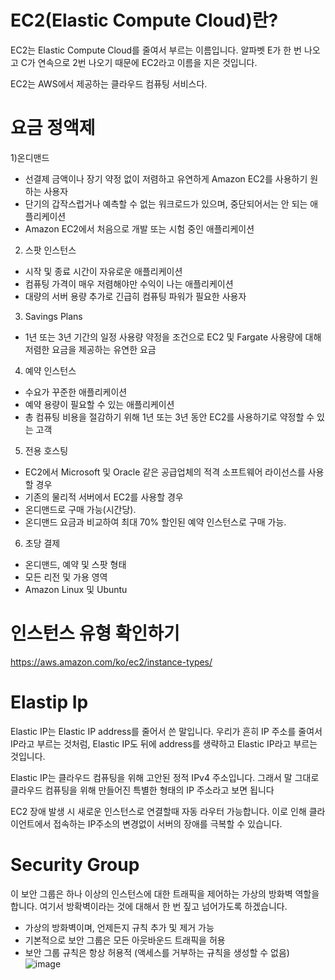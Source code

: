 # EC2(Elastic Compute Cloud)란? 
EC2는 Elastic Compute Cloud를 줄여서 부르는 이름입니다.
알파벳 E가 한 번 나오고 C가 연속으로 2번 나오기 때문에 EC2라고 이름을 지은 것입니다.

EC2는 AWS에서 제공하는 클라우드 컴퓨팅 서비스다.

# 요금 정액제

1)온디맨드
* 선결제 금액이나 장기 약정 없이 저렴하고 유연하게 Amazon EC2를 사용하기 원하는 사용자
* 단기의 갑작스럽거나 예측할 수 없는 워크로드가 있으며, 중단되어서는 안 되는 애플리케이션
* Amazon EC2에서 처음으로 개발 또는 시험 중인 애플리케이션

2) 스팟 인스턴스
* 시작 및 종료 시간이 자유로운 애플리케이션
* 컴퓨팅 가격이 매우 저렴해야만 수익이 나는 애플리케이션
* 대량의 서버 용량 추가로 긴급히 컴퓨팅 파워가 필요한 사용자

3) Savings Plans
* 1년 또는 3년 기간의 일정 사용량 약정을 조건으로 EC2 및 Fargate 사용량에 대해 저렴한 요금을 제공하는 유연한 요금

4) 예약 인스턴스
* 수요가 꾸준한 애플리케이션
* 예약 용량이 필요할 수 있는 애플리케이션
* 총 컴퓨팅 비용을 절감하기 위해 1년 또는 3년 동안 EC2를 사용하기로 약정할 수 있는 고객

5) 전용 호스팅
* EC2에서 Microsoft 및 Oracle 같은 공급업체의 적격 소프트웨어 라이선스를 사용할 경우
* 기존의 물리적 서버에서 EC2를 사용할 경우
* 온디맨드로 구매 가능(시간당).
* 온디맨드 요금과 비교하여 최대 70% 할인된 예약 인스턴스로 구매 가능.

6) 초당 결제
* 온디맨드, 예약 및 스팟 형태
* 모든 리전 및 가용 영역
* Amazon Linux 및 Ubuntu

# 인스턴스 유형 확인하기
https://aws.amazon.com/ko/ec2/instance-types/


# Elastip Ip
Elastic IP는 Elastic IP address를 줄어서 쓴 말입니다. 우리가 흔히 IP 주소를 줄여서 IP라고 부르는 것처럼, Elastic IP도 뒤에 address를 생략하고 Elastic IP라고 부르는 것입니다.

Elastic IP는 클라우드 컴퓨팅을 위해 고안된 정적 IPv4 주소입니다. 그래서 말 그대로 클라우드 컴퓨팅을 위해 만들어진 특별한 형태의 IP 주소라고 보면 됩니다

EC2 장애 발생 시 새로운 인스턴스로 연결할때 자동 라우터 가능합니다. 이로 인해 클라이언트에서 접속하는 IP주소의 변경없이 서버의 장애를 극복할 수 있습니다.

# Security Group
이 보안 그룹은 하나 이상의 인스턴스에 대한 트래픽을 제어하는 가상의 방화벽 역할을 합니다.
여기서 방확벽이라는 것에 대해서 한 번 짚고 넘어가도록 하겠습니다.
* 가상의 방화벽이며, 언제든지 규칙 추가 및 제거 가능
* 기본적으로 보안 그룹은 모든 아웃바운드 트래픽을 허용
* 보안 그룹 규칙은 항상 허용적 (액세스를 거부하는 규칙을 생성할 수 없음)
![image](https://github.com/jun-youngpark/note/assets/54339804/8bf867b8-41ef-4789-b303-db81f1b2021e)


